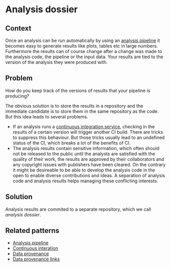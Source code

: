 # Analysis dossier
## Context
Once an analysis can be run automatically by using an [analysis pipeline](analysis-pipeline.md) it becomes easy to generate results like plots, tables etc in large numbers. Furthermore the results can of course change after a change was made to the analysis code, the pipeline or the input data. Your results are tied to the version of the analysis they were produced with.

## Problem
How do you keep track of the versions of results that your pipeline is producing?

The obvious solution is to store the results in a repository and the immediate candidate is to store them in the same repository as the code. But this idea leads to several problems.
* If an analysis runs a [continuous integration service](continuous-analysis.md), checking in the results of a certain version will trigger another CI build. There are tricks to suppress this behaviour. But those tricks usually lead to an undefined status of the CI, which breaks a lot of the benefits of CI.
* The analysis results contain sensitive information, which often should not be released to the public until the analysts are satisfied with the quality of their work, the results are approved by their collaborators and any copyright issues with publishers have been cleared. On the contrary it might be desireable to be able to develop the analysis code in the open to enable diverse contributions and ideas. A separation of analysis code and analysis results helps managing these conflicting interests.

## Solution
Analysis results are commited to a separate repository, which we call *analysis dossier*.

## Related patterns
* [Analysis pipeline](analysis-pipeline.md) 
* [Continuous interation](continuous-analysis.md)
* [Data provenance](data-provenance.md)
* [Data provenance links](data-provenance-links.md)

